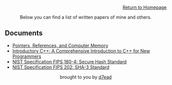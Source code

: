 <p align="right"><a href="https://dreadsec.me/">Return to Homepage</a></p>
<p align="center">Below you can find a list of written papers of mine and others.</p>
<h2 align="left">Documents</h2>
<ul>
  <li><a href="/documents/Pointers-References-and-Computer-Memory.pdf">Pointers, References, and Computer Memory</a></li>
  <li><a href="/documents/Introductory_C++_Incomplete.pdf">Introductory C++: A Comprehensive Introduction to C++ for New Programmers</a></li>
  <li><a href="/documents/NIST.FIPS.180-4.pdf">NIST Specification FIPS 180-4: Secure Hash Standard</a></li>
  <li><a href="/documents/NIST.FIPS.202.pdf">NIST Specification FIPS 202: SHA-3 Standard</a></li>
</ul>
<p align="center">brought to you by <a href="https://github.com/D7EAD">d7ead</a></p>
